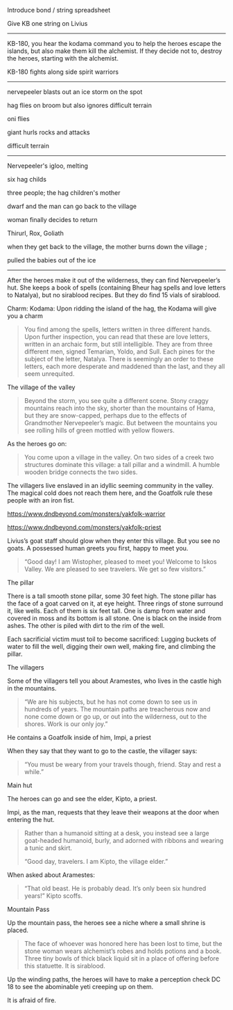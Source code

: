 
Introduce bond / string spreadsheet

Give KB one string on Livius



----

KB-180, you hear the kodama command you to help the heroes escape the islands, but also make them kill the alchemist. If they decide not to, destroy the heroes, starting with the alchemist. 


KB-180 fights along side spirit warriors 

---


nervepeeler blasts out an ice storm on the spot 

hag flies on broom but also ignores difficult terrain 

oni flies

giant hurls rocks and attacks 

difficult terrain 

--- 

Nervepeeler's igloo, melting 

six hag childs 


three people; the hag children's mother

dwarf and the man can go back to the village

woman finally decides to return

Thirurl, Rox, Goliath

when they get back to the village, the mother burns down the village ; 

pulled the babies out of the ice 

---

After the heroes make it out of the wilderness, they can find Nervepeeler’s hut. She keeps a book of spells (containing Bheur hag spells and love letters to Natalya), but no sirablood recipes. But they do find 15 vials of sirablood. 

Charm: Kodama: Upon ridding the island of the hag, the Kodama will give you a charm 

> You find among the spells, letters written in three different hands. Upon further inspection, you can read that these are love letters, written in an archaic form, but still intelligible. They are from three different men, signed Temarian, Yoldo, and Sull. Each pines for the subject of the letter, Natalya. There is seemingly an order to these letters, each more desperate and maddened than the last, and they all seem unrequited. 

The village of the valley

> Beyond the storm, you see quite a different scene. Stony craggy mountains reach into the sky, shorter than the mountains of Hama, but they are snow-capped, perhaps due to the effects of Grandmother Nervepeeler’s magic. But between the mountains you see rolling hills of green mottled with yellow flowers. 

As the heroes go on: 

> You come upon a village in the valley. On two sides of a creek two structures dominate this village: a tall pillar and a windmill. A humble wooden bridge connects the two sides. 

The villagers live enslaved in an idyllic seeming community in the valley. The magical cold does not reach them here, and the Goatfolk rule these people with an iron fist.

https://www.dndbeyond.com/monsters/yakfolk-warrior

https://www.dndbeyond.com/monsters/yakfolk-priest


Livius’s goat staff should glow when they enter this village. But you see no goats.
A possessed human greets you first, happy to meet you. 

> “Good day! I am Wistopher, pleased to meet you! Welcome to Iskos Valley. We are pleased to see travelers. We get so few visitors.”

The pillar

There is a tall smooth stone pillar, some 30 feet high. The stone pillar has the face of a goat carved on it, at eye height. Three rings of stone surround it, like wells. Each of them is six feet tall. One is damp from water and covered in moss and its bottom is all stone. One is black on the inside from ashes. The other is piled with dirt to the rim of the well. 

Each sacrificial victim must toil to become sacrificed: Lugging buckets of water to fill the well, digging their own well, making fire, and climbing the pillar. 

The villagers

Some of the villagers tell you about Aramestes, who lives in the castle high in the mountains. 

> “We are his subjects, but he has not come down to see us in hundreds of years. The mountain paths are treacherous now and none come down or go up, or out into the wilderness, out to the shores. Work is our only joy.”

He contains a Goatfolk inside of him, Impi, a priest

When they say that they want to go to the castle, the villager says:

> “You must be weary from your travels though, friend. Stay and rest a while.”

Main hut

The heroes can go and see the elder, Kipto, a priest. 

Impi, as the man, requests that they leave their weapons at the door when entering the hut.

> Rather than a humanoid sitting at a desk, you instead see a large goat-headed humanoid, burly, and adorned with ribbons and wearing a tunic and skirt. 
> 
> “Good day, travelers. I am Kipto, the village elder.”

When asked about Aramestes:

> “That old beast. He is probably dead. It’s only been six hundred years!” Kipto scoffs.

Mountain Pass

Up the mountain pass, the heroes see a niche where a small shrine is placed. 

> The face of whoever was honored here has been lost to time, but the stone woman wears alchemist’s robes and holds potions and a book. Three tiny bowls of thick black liquid sit in a place of offering before this statuette. It is sirablood. 

Up the winding paths, the heroes will have to make a perception check DC 18 to see the abominable yeti creeping up on them. 

It is afraid of fire. 